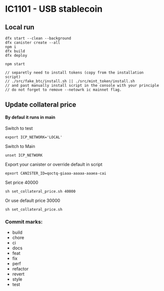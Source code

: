 # IC1101 - USB stablecoin

## Local run
````
dfx start --clean --background
dfx canister create --all
npm i
dfx build
dfx deploy

npm start

// separetly need to install tokens (copy from the installation script)
// ./src/fake_btc/install.sh || ./src/mint_token/install.sh
// and past manually install script in the console with your principle
// do not forget to remove --netowrk ic mainnet flag.

````
## Update collateral price

#### By defaul it runs in main
Switch to test
````
export ICP_NETWORK='LOCAL'
````
Switch to Main 
````
unset ICP_NETWORK
````
Export your canister or override default in script
````
epxort CANISTER_ID=qoctq-giaaa-aaaaa-aaaea-cai 
````
Set price 40000
````
sh set_collateral_price.sh 40000
````
Or use default price 30000
````
sh set_collateral_price.sh
````
### Commit marks:
- build
- chore
- ci
- docs
- feat
- fix
- perf
- refactor
- revert
- style
- test
